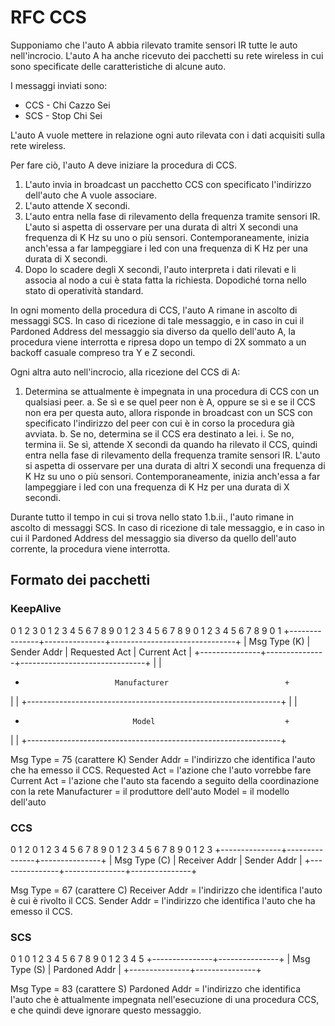 # RFC CCS

Supponiamo che l'auto A abbia rilevato tramite sensori IR tutte le auto nell'incrocio.
L'auto A ha anche ricevuto dei pacchetti su rete wireless in cui sono specificate delle
caratteristiche di alcune auto.

I messaggi inviati sono:

 * CCS - Chi Cazzo Sei
 * SCS - Stop Chi Sei

L'auto A vuole mettere in relazione ogni auto rilevata con i dati acquisiti sulla rete
wireless.

Per fare ciò, l'auto A deve iniziare la procedura di CCS.

 1. L'auto invia in broadcast un pacchetto CCS con specificato l'indirizzo dell'auto
    che A vuole associare.
 2. L'auto attende X secondi.
 3. L'auto entra nella fase di rilevamento della frequenza tramite sensori IR.
    L'auto si aspetta di osservare per una durata di altri X secondi una frequenza
    di K Hz su uno o più sensori. Contemporaneamente, inizia anch'essa a far
    lampeggiare i led con una frequenza di K Hz per una durata di X secondi.
 4. Dopo lo scadere degli X secondi, l'auto interpreta i dati rilevati e li associa
    al nodo a cui è stata fatta la richiesta. Dopodiché torna nello stato di
    operatività standard.

In ogni momento della procedura di CCS, l'auto A rimane in ascolto di messaggi SCS. In
caso di ricezione di tale messaggio, e in caso in cui il Pardoned Address del messaggio
sia diverso da quello dell'auto A, la procedura viene interrotta e ripresa dopo un
tempo di 2X sommato a un backoff casuale compreso tra Y e Z secondi.


Ogni altra auto nell'incrocio, alla ricezione del CCS di A:

 1. Determina se attualmente è impegnata in una procedura di CCS con un qualsiasi peer.
     a. Se sì e se quel peer non è A, oppure se sì e se il CCS non era per questa auto,
        allora risponde in broadcast con un SCS con specificato l'indirizzo del peer con
        cui è in corso la procedura già avviata.
     b. Se no, determina se il CCS era destinato a lei.
          i. Se no, termina
         ii. Se sì, attende X secondi da quando ha rilevato il CCS, quindi entra
             nella fase di rilevamento della frequenza tramite sensori IR.
             L'auto si aspetta di osservare per una durata di altri X secondi una frequenza
             di K Hz su uno o più sensori. Contemporaneamente, inizia anch'essa a far
             lampeggiare i led con una frequenza di K Hz per una durata di X secondi.

Durante tutto il tempo in cui si trova nello stato 1.b.ii., l'auto rimane in ascolto di
messaggi SCS. In caso di ricezione di tale messaggio, e in caso in cui il Pardoned Address
del messaggio sia diverso da quello dell'auto corrente, la procedura viene interrotta.

## Formato dei pacchetti

### KeepAlive

  0                   1                   2                   3
  0 1 2 3 4 5 6 7 8 9 0 1 2 3 4 5 6 7 8 9 0 1 2 3 4 5 6 7 8 9 0 1
 +---------------+---------------+-------------------------------+
 | Msg Type (K)  |  Sender Addr  | Requested Act |  Current Act  |
 +---------------+---------------+-------------------------------+
 |                                                               |
 +                         Manufacturer                          +
 |                                                               |
 +---------------------------------------------------------------+
 |                                                               |
 +                             Model                             +
 |                                                               |
 +---------------------------------------------------------------+

 Msg Type = 75 (carattere K)
 Sender Addr = l'indirizzo che identifica l'auto che ha emesso il CCS.
 Requested Act = l'azione che l'auto vorrebbe fare
 Current Act = l'azione che l'auto sta facendo a seguito della coordinazione con la rete
 Manufacturer = il produttore dell'auto
 Model = il modello dell'auto

### CCS

  0                   1                   2
  0 1 2 3 4 5 6 7 8 9 0 1 2 3 4 5 6 7 8 9 0 1 2 3
 +---------------+---------------+---------------+
 | Msg Type (C)  | Receiver Addr | Sender Addr   |
 +---------------+---------------+---------------+
 
 Msg Type = 67 (carattere C)
 Receiver Addr = l'indirizzo che identifica l'auto è cui è rivolto il CCS.
 Sender Addr = l'indirizzo che identifica l'auto che ha emesso il CCS.

### SCS

  0                   1
  0 1 2 3 4 5 6 7 8 9 0 1 2 3 4 5
 +---------------+---------------+
 | Msg Type (S)  | Pardoned Addr |
 +---------------+---------------+

 Msg Type = 83 (carattere S)
 Pardoned Addr = l'indirizzo che identifica l'auto che è attualmente impegnata nell'esecuzione
                 di una procedura CCS, e che quindi deve ignorare questo messaggio.
